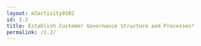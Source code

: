 ```yaml
---
layout: m3activity0102
id: 1.2
title: Establish Customer Governance Structure and Processes*
permalink: /1.2/
---
```

